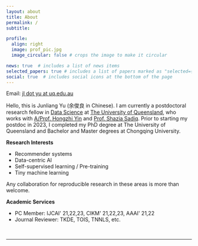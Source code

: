 ```yaml
---
layout: about
title: About
permalink: /
subtitle:

profile:
  align: right
  image: prof_pic.jpg
  image_circular: false # crops the image to make it circular

news: true  # includes a list of news items
selected_papers: true # includes a list of papers marked as "selected={true}"
social: true  # includes social icons at the bottom of the page
---
```

Email: <a href="">jl dot yu at uq.edu.au</a> 

Hello, this is Junliang Yu (余俊良 in Chinese). I am currently a postdoctoral research fellow in [Data Science](https://itee.uq.edu.au/data-science) at [The University of Queensland](https://www.uq.edu.au/), who works with [A/Prof. Hongzhi Yin](https://sites.google.com/view/hongzhi-yin/home) and [Prof. Shazia Sadiq](https://scholar.google.com/citations?user=1Jo0EmIAAAAJ&hl=en). Prior to starting my postdoc in 2023, I completed my PhD degree at The University of Queensland and Bachelor and Master degrees at Chongqing University. 

<b>Research Interests</b>
+ Recommender systems
+ Data-centric AI
+ Self-supervised learning / Pre-training
+ Tiny machine learning

Any collaboration for reproducible research in these areas is more than welcome.

<b>Academic Services</b>
+ PC Member: IJCAI' 21,22,23, CIKM' 21,22,23, AAAI' 21,22
+ Journal Reviewer: TKDE, TOIS, TNNLS, etc.

<br>
<hr>
